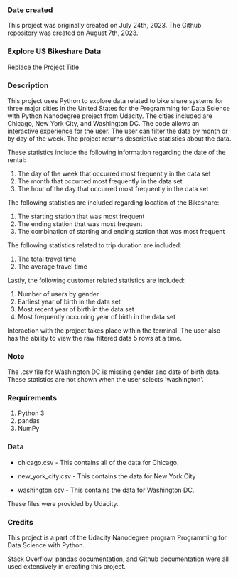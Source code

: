 ### Date created
This project was originally created on July 24th, 2023. The Github repository was created on August 7th, 2023.

### Explore US Bikeshare Data
Replace the Project Title

### Description
This project uses Python to explore data related to bike share systems for three major cities in the United States for the Programming for Data Science with Python Nanodegree project from Udacity. The cities included are Chicago, New York City, and Washington DC. The code allows an interactive experience for the user. The user can filter the data by month or by day of the week. The project returns descriptive statistics about the data.

These statistics include the following information regarding the date of the rental:
1) The day of the week that occurred most frequently in the data set
2) The month that occurred most frequently in the data set
3) The hour of the day that occurred most frequently in the data set

The following statistics are included regarding location of the Bikeshare:
1) The starting station that was most frequent
2) The ending station that was most frequent
3) The combination of starting and ending station that was most frequent

The following statistics related to trip duration are included:
1) The total travel time
2) The average travel time

Lastly, the following customer related statistics are included:
1) Number of users by gender
2) Earliest year of birth in the data set
3) Most recent year of birth in the data set
4) Most frequently occurring year of birth in the data set

Interaction with the project takes place within the terminal.
The user also has the ability to view the raw filtered data 5 rows at a time.

### Note
The .csv file for Washington DC is missing gender and date of birth data. These statistics are not shown when the user selects 'washington'.

### Requirements
1) Python 3
2) pandas
3) NumPy

### Data
* chicago.csv - This contains all of the data for Chicago.

* new_york_city.csv - This contains the data for New York City

* washington.csv - This contains the data for Washington DC.

These files were provided by Udacity.

### Credits
This project is a part of the Udacity Nanodegree program Programming for Data Science with Python.

Stack Overflow, pandas documentation, and Github documentation were all used extensively in creating this project.

